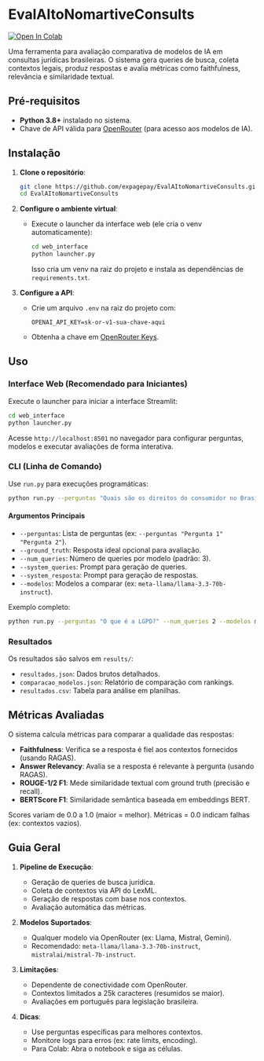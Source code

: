 # EvalAItoNomartiveConsults

[![Open In Colab](https://colab.research.google.com/assets/colab-badge.svg)](https://colab.research.google.com/drive/1HThgioW620LWUm4G6vCqE17_tcxtsdUf?usp=sharing)

Uma ferramenta para avaliação comparativa de modelos de IA em consultas jurídicas brasileiras. O sistema gera queries de busca, coleta contextos legais, produz respostas e avalia métricas como faithfulness, relevância e similaridade textual.

## Pré-requisitos

- **Python 3.8+** instalado no sistema.
- Chave de API válida para [OpenRouter](https://openrouter.ai/) (para acesso aos modelos de IA).

## Instalação

1. **Clone o repositório**:
   ```bash
   git clone https://github.com/expagepay/EvalAItoNomartiveConsults.git
   cd EvalAItoNomartiveConsults
   ```

2. **Configure o ambiente virtual**:
   - Execute o launcher da interface web (ele cria o venv automaticamente):
     ```bash
     cd web_interface
     python launcher.py
     ```
     Isso cria um venv na raiz do projeto e instala as dependências de `requirements.txt`.

3. **Configure a API**:
   - Crie um arquivo `.env` na raiz do projeto com:
     ```
     OPENAI_API_KEY=sk-or-v1-sua-chave-aqui
     ```
   - Obtenha a chave em [OpenRouter Keys](https://openrouter.ai/keys).

## Uso

### Interface Web (Recomendado para Iniciantes)

Execute o launcher para iniciar a interface Streamlit:
```bash
cd web_interface
python launcher.py
```
Acesse `http://localhost:8501` no navegador para configurar perguntas, modelos e executar avaliações de forma interativa.

### CLI (Linha de Comando)

Use `run.py` para execuções programáticas:

```bash
python run.py --perguntas "Quais são os direitos do consumidor no Brasil?" --ground_truth "Resposta ideal aqui" --num_queries 3 --modelos meta-llama/llama-3.3-70b-instruct mistralai/mistral-7b-instruct
```

#### Argumentos Principais
- `--perguntas`: Lista de perguntas (ex: `--perguntas "Pergunta 1" "Pergunta 2"`).
- `--ground_truth`: Resposta ideal opcional para avaliação.
- `--num_queries`: Número de queries por modelo (padrão: 3).
- `--system_queries`: Prompt para geração de queries.
- `--system_resposta`: Prompt para geração de respostas.
- `--modelos`: Modelos a comparar (ex: `meta-llama/llama-3.3-70b-instruct`).

Exemplo completo:
```bash
python run.py --perguntas "O que é a LGPD?" --num_queries 2 --modelos mistralai/mistral-7b-instruct
```

### Resultados

Os resultados são salvos em `results/`:
- `resultados.json`: Dados brutos detalhados.
- `comparacao_modelos.json`: Relatório de comparação com rankings.
- `resultados.csv`: Tabela para análise em planilhas.

## Métricas Avaliadas

O sistema calcula métricas para comparar a qualidade das respostas:

- **Faithfulness**: Verifica se a resposta é fiel aos contextos fornecidos (usando RAGAS).
- **Answer Relevancy**: Avalia se a resposta é relevante à pergunta (usando RAGAS).
- **ROUGE-1/2 F1**: Mede similaridade textual com ground truth (precisão e recall).
- **BERTScore F1**: Similaridade semântica baseada em embeddings BERT.

Scores variam de 0.0 a 1.0 (maior = melhor). Métricas = 0.0 indicam falhas (ex: contextos vazios).

## Guia Geral

1. **Pipeline de Execução**:
   - Geração de queries de busca jurídica.
   - Coleta de contextos via API do LexML.
   - Geração de respostas com base nos contextos.
   - Avaliação automática das métricas.

2. **Modelos Suportados**:
   - Qualquer modelo via OpenRouter (ex: Llama, Mistral, Gemini).
   - Recomendado: `meta-llama/llama-3.3-70b-instruct`, `mistralai/mistral-7b-instruct`.

3. **Limitações**:
   - Dependente de conectividade com OpenRouter.
   - Contextos limitados a 25k caracteres (resumidos se maior).
   - Avaliações em português para legislação brasileira.

4. **Dicas**:
   - Use perguntas específicas para melhores contextos.
   - Monitore logs para erros (ex: rate limits, encoding).
   - Para Colab: Abra o notebook e siga as células.
